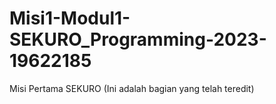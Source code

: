# Misi1-Modul1-SEKURO_Programming-2023-19622185
Misi Pertama SEKURO
(Ini adalah bagian yang telah teredit)
